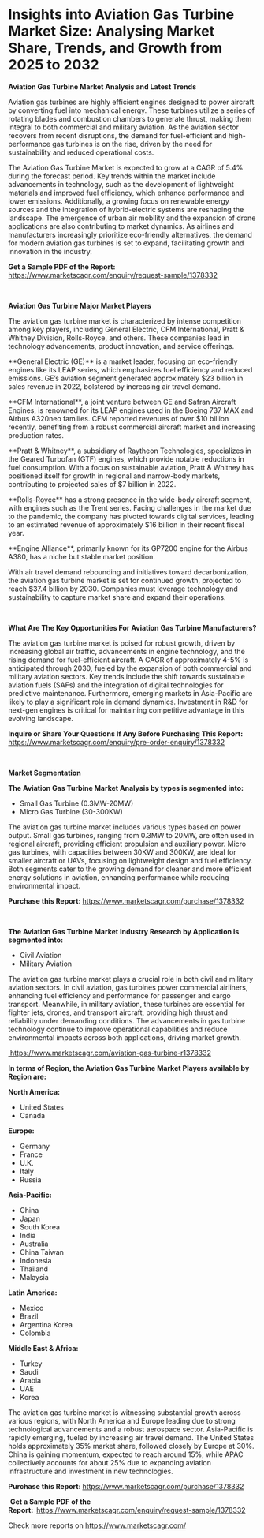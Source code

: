 <p><h1>Insights into Aviation Gas Turbine Market Size: Analysing Market Share, Trends, and Growth from 2025 to 2032</h1></p><p><strong>Aviation Gas Turbine Market Analysis and Latest Trends</strong></p>
<p><p>Aviation gas turbines are highly efficient engines designed to power aircraft by converting fuel into mechanical energy. These turbines utilize a series of rotating blades and combustion chambers to generate thrust, making them integral to both commercial and military aviation. As the aviation sector recovers from recent disruptions, the demand for fuel-efficient and high-performance gas turbines is on the rise, driven by the need for sustainability and reduced operational costs.</p><p>The Aviation Gas Turbine Market is expected to grow at a CAGR of 5.4% during the forecast period. Key trends within the market include advancements in technology, such as the development of lightweight materials and improved fuel efficiency, which enhance performance and lower emissions. Additionally, a growing focus on renewable energy sources and the integration of hybrid-electric systems are reshaping the landscape. The emergence of urban air mobility and the expansion of drone applications are also contributing to market dynamics. As airlines and manufacturers increasingly prioritize eco-friendly alternatives, the demand for modern aviation gas turbines is set to expand, facilitating growth and innovation in the industry.</p></p>
<p><strong>Get a Sample PDF of the Report:&nbsp;</strong> <a href="https://www.marketscagr.com/enquiry/request-sample/1378332?utm_campaign=2306&utm_medium=2&utm_source=Github&utm_content=ia&utm_term=16022025&utm_id=aviation-gas-turbine">https://www.marketscagr.com/enquiry/request-sample/1378332</a></p>
<p>&nbsp;</p>
<p><strong>Aviation Gas Turbine Major Market Players</strong></p>
<p><p>The aviation gas turbine market is characterized by intense competition among key players, including General Electric, CFM International, Pratt & Whitney Division, Rolls-Royce, and others. These companies lead in technology advancements, product innovation, and service offerings.</p><p>**General Electric (GE)** is a market leader, focusing on eco-friendly engines like its LEAP series, which emphasizes fuel efficiency and reduced emissions. GE’s aviation segment generated approximately $23 billion in sales revenue in 2022, bolstered by increasing air travel demand.</p><p>**CFM International**, a joint venture between GE and Safran Aircraft Engines, is renowned for its LEAP engines used in the Boeing 737 MAX and Airbus A320neo families. CFM reported revenues of over $10 billion recently, benefiting from a robust commercial aircraft market and increasing production rates. </p><p>**Pratt & Whitney**, a subsidiary of Raytheon Technologies, specializes in the Geared Turbofan (GTF) engines, which provide notable reductions in fuel consumption. With a focus on sustainable aviation, Pratt & Whitney has positioned itself for growth in regional and narrow-body markets, contributing to projected sales of $7 billion in 2022.</p><p>**Rolls-Royce** has a strong presence in the wide-body aircraft segment, with engines such as the Trent series. Facing challenges in the market due to the pandemic, the company has pivoted towards digital services, leading to an estimated revenue of approximately $16 billion in their recent fiscal year.</p><p>**Engine Alliance**, primarily known for its GP7200 engine for the Airbus A380, has a niche but stable market position.</p><p>With air travel demand rebounding and initiatives toward decarbonization, the aviation gas turbine market is set for continued growth, projected to reach $37.4 billion by 2030. Companies must leverage technology and sustainability to capture market share and expand their operations.</p></p>
<p>&nbsp;</p>
<p><strong>What Are The Key Opportunities For Aviation Gas Turbine Manufacturers?</strong></p>
<p><p>The aviation gas turbine market is poised for robust growth, driven by increasing global air traffic, advancements in engine technology, and the rising demand for fuel-efficient aircraft. A CAGR of approximately 4-5% is anticipated through 2030, fueled by the expansion of both commercial and military aviation sectors. Key trends include the shift towards sustainable aviation fuels (SAFs) and the integration of digital technologies for predictive maintenance. Furthermore, emerging markets in Asia-Pacific are likely to play a significant role in demand dynamics. Investment in R&D for next-gen engines is critical for maintaining competitive advantage in this evolving landscape.</p></p>
<p><strong>Inquire or Share Your Questions If Any Before Purchasing This Report:</strong> <a href="https://www.marketscagr.com/enquiry/pre-order-enquiry/1378332?utm_campaign=2306&utm_medium=2&utm_source=Github&utm_content=ia&utm_term=16022025&utm_id=aviation-gas-turbine">https://www.marketscagr.com/enquiry/pre-order-enquiry/1378332</a></p>
<p>&nbsp;</p>
<p><strong>Market Segmentation</strong></p>
<p><strong>The Aviation Gas Turbine Market Analysis by types is segmented into:</strong></p>
<p><ul><li>Small Gas Turbine (0.3MW-20MW)</li><li>Micro Gas Turbine (30-300KW)</li></ul></p>
<p><p>The aviation gas turbine market includes various types based on power output. Small gas turbines, ranging from 0.3MW to 20MW, are often used in regional aircraft, providing efficient propulsion and auxiliary power. Micro gas turbines, with capacities between 30KW and 300KW, are ideal for smaller aircraft or UAVs, focusing on lightweight design and fuel efficiency. Both segments cater to the growing demand for cleaner and more efficient energy solutions in aviation, enhancing performance while reducing environmental impact.</p></p>
<p><strong>Purchase this Report:&nbsp;</strong><a href="https://www.marketscagr.com/purchase/1378332?utm_campaign=2306&utm_medium=2&utm_source=Github&utm_content=ia&utm_term=16022025&utm_id=aviation-gas-turbine">https://www.marketscagr.com/purchase/1378332</a></p>
<p>&nbsp;</p>
<p><strong>The Aviation Gas Turbine Market Industry Research by Application is segmented into:</strong></p>
<p><ul><li>Civil Aviation</li><li>Military Aviation</li></ul></p>
<p><p>The aviation gas turbine market plays a crucial role in both civil and military aviation sectors. In civil aviation, gas turbines power commercial airliners, enhancing fuel efficiency and performance for passenger and cargo transport. Meanwhile, in military aviation, these turbines are essential for fighter jets, drones, and transport aircraft, providing high thrust and reliability under demanding conditions. The advancements in gas turbine technology continue to improve operational capabilities and reduce environmental impacts across both applications, driving market growth.</p></p>
<p><a href="https://www.marketscagr.com/aviation-gas-turbine-r1378332?utm_campaign=2306&utm_medium=2&utm_source=Github&utm_content=ia&utm_term=16022025&utm_id=aviation-gas-turbine">&nbsp;https://www.marketscagr.com/aviation-gas-turbine-r1378332</a></p>
<p><strong>In terms of Region, the Aviation Gas Turbine Market Players available by Region are:</strong></p>
<p>
    <p> <strong> North America: </strong>
        <ul>
            <li>United States</li>
            <li>Canada</li>
        </ul>
        </p> 
    <p> <strong> Europe: </strong>
        <ul>
            <li>Germany</li>
            <li>France</li>
            <li>U.K.</li>
            <li>Italy</li>
            <li>Russia</li>
        </ul>
        </p> 
    <p> <strong> Asia-Pacific: </strong>
        <ul>
            <li>China</li>
            <li>Japan</li>
            <li>South Korea</li>
            <li>India</li>
            <li>Australia</li>
            <li>China Taiwan</li>
            <li>Indonesia</li>
            <li>Thailand</li>
            <li>Malaysia</li>
        </ul>
        </p> 
    <p> <strong> Latin America: </strong>
        <ul>
            <li>Mexico</li>
            <li>Brazil</li>
            <li>Argentina Korea</li>
            <li>Colombia</li>
        </ul>
        </p> 
    <p> <strong> Middle East & Africa: </strong>
        <ul>
            <li>Turkey</li>
            <li>Saudi</li>
            <li>Arabia</li>
            <li>UAE</li>
            <li>Korea</li>
        </ul>
    </p>
    </p>
<p><p>The aviation gas turbine market is witnessing substantial growth across various regions, with North America and Europe leading due to strong technological advancements and a robust aerospace sector. Asia-Pacific is rapidly emerging, fueled by increasing air travel demand. The United States holds approximately 35% market share, followed closely by Europe at 30%. China is gaining momentum, expected to reach around 15%, while APAC collectively accounts for about 25% due to expanding aviation infrastructure and investment in new technologies.</p></p>
<p><strong>Purchase this Report: </strong><a href="https://www.marketscagr.com/purchase/1378332?utm_campaign=2306&utm_medium=2&utm_source=Github&utm_content=ia&utm_term=16022025&utm_id=aviation-gas-turbine">https://www.marketscagr.com/purchase/1378332</a></p>
<p>&nbsp;<strong>Get a Sample PDF of the Report:&nbsp;&nbsp;</strong><a href="https://www.marketscagr.com/enquiry/request-sample/1378332?utm_campaign=2306&utm_medium=2&utm_source=Github&utm_content=ia&utm_term=16022025&utm_id=aviation-gas-turbine">https://www.marketscagr.com/enquiry/request-sample/1378332</a></p>
<p><strong></strong></p>
<p>Check more reports on <a href="https://www.marketscagr.com/?utm_campaign=2306&utm_medium=2&utm_source=Github&utm_content=ia&utm_term=16022025&utm_id=aviation-gas-turbine">https://www.marketscagr.com/</a></p>